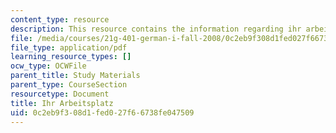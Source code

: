 ```yaml
---
content_type: resource
description: This resource contains the information regarding ihr arbeitsplatz.
file: /media/courses/21g-401-german-i-fall-2008/0c2eb9f308d1fed027f66738fe047509_MIT21G_401F08_wechsel.pdf
file_type: application/pdf
learning_resource_types: []
ocw_type: OCWFile
parent_title: Study Materials
parent_type: CourseSection
resourcetype: Document
title: Ihr Arbeitsplatz
uid: 0c2eb9f3-08d1-fed0-27f6-6738fe047509
---
```

